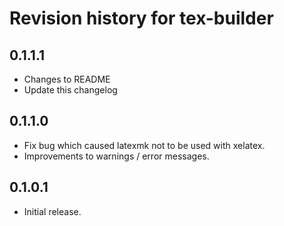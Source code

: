 # Revision history for tex-builder

0.1.1.1
---
* Changes to README
* Update this changelog

0.1.1.0
---
* Fix bug which caused latexmk not to be used with xelatex.
* Improvements to warnings / error messages.

0.1.0.1
---
* Initial release.
